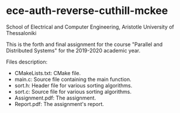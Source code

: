 # ece-auth-reverse-cuthill-mckee
School of Electrical and Computer Engineering, Aristotle University of Thessaloniki

This is the forth and final assignment for the course "Parallel and Distributed Systems" for the 2019-2020 academic year.

Files description:
- CMakeLists.txt: CMake file.
- main.c:         Source file containing the main function.
- sort.h:         Header file for various sorting algorithms.
- sort.c:         Source file for various sorting algorithms.
- Assignment.pdf: The assignment.
- Report.pdf:     The assignment's report.
